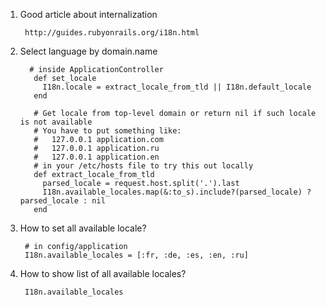 1. Good article about internalization   
        
        http://guides.rubyonrails.org/i18n.html
2. Select language by domain.name
        
         # inside ApplicationController
          def set_locale
            I18n.locale = extract_locale_from_tld || I18n.default_locale
          end

          # Get locale from top-level domain or return nil if such locale is not available
          # You have to put something like:
          #   127.0.0.1 application.com
          #   127.0.0.1 application.ru
          #   127.0.0.1 application.en
          # in your /etc/hosts file to try this out locally
          def extract_locale_from_tld
            parsed_locale = request.host.split('.').last
            I18n.available_locales.map(&:to_s).include?(parsed_locale) ? parsed_locale : nil
          end
3. How to set all available locale?
        
        # in config/application
        I18n.available_locales = [:fr, :de, :es, :en, :ru]
  
4. How to show list of all available locales?
        
        I18n.available_locales
